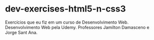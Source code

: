 # dev-exercises-html5-n-css3
Exercícios que eu fiz em um curso de Desenvolvimento Web. Desenvolvimento Web pela Udemy. Professores Jamilton Damasceno e Jorge Sant Ana.
